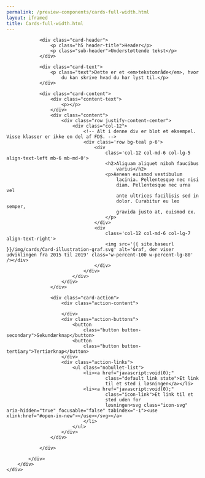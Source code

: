 ```yaml
--- 
permalink: /preview-components/cards-full-width.html
layout: iframed 
title: Cards-full-width.html
---
```

<div class="container pb-5">
    <div class="row">
        <div class="col-12">
            <div class="card ">

                <div class="card-header">
                    <p class="h5 header-title">Header</p>
                    <p class="sub-header">Understøttende tekst</p>
                </div>

                <div class="card-text">
                    <p class="text">Dette er et <em>tekstområde</em>, hvor
                        du kan skrive hvad du har lyst til.</p>
                </div>

                <div class="card-content">
                    <div class="content-text">
                        <p></p>
                    </div>
                    <div class="content">
                        <div class="row justify-content-center">
                            <div class="col-12">
                                <!-- Alt i denne div er blot et eksempel. Visse klasser er ikke en del af FDS. -->
                                <div class='row bg-teal p-6'>
                                    <div
                                        class='col-12 col-md-6 col-lg-5 align-text-left mb-6 mb-md-0'>
                                        <h2>Aliquam aliquet niboh faucibus
                                            varius</h2>
                                        <p>Aenean euismod vestibulum
                                            lacinia. Pellentesque nec nisi
                                            diam. Pellentesque nec urna vel
                                            ante ultrices facilisis sed in
                                            dolor. Curabitur eu leo semper,
                                            gravida justo at, euismod ex.
                                        </p>
                                    </div>
                                    <div
                                        class='col-12 col-md-6 col-lg-7 align-text-right'>
                                        <img src='{{ site.baseurl }}/img/cards/Card-illustration-graf.svg' alt='Graf, der viser udviklingen fra 2015 til 2019' class='w-percent-100 w-percent-lg-80' /></div>
                                    </div>
                                </div>
                            </div>
                        </div>
                    </div>

                    <div class="card-action">
                        <div class="action-content">

                        </div>
                        <div class="action-buttons">
                            <button
                                class="button button-secondary">Sekundærknap</button>
                            <button
                                class="button button-tertiary">Tertiærknap</button>
                        </div>
                        <div class="action-links">
                            <ul class="nobullet-list">
                                <li><a href="javascript:void(0);"
                                        class="default link state">Et link
                                        til et sted i løsningen</a></li>
                                <li><a href="javascript:void(0);"
                                        class="icon-link">Et link til et
                                        sted uden for
                                        løsningen<svg class="icon-svg" aria-hidden="true" focusable="false" tabindex="-1"><use xlink:href="#open-in-new"></use></svg></a>
                                </li>
                            </ul>
                        </div>
                    </div>

                </div>

            </div>
        </div>
    </div>